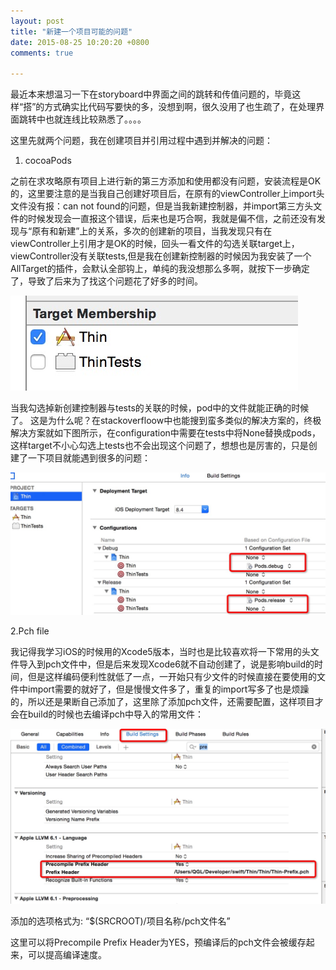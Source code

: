 ```yaml
---
layout: post
title: "新建一个项目可能的问题"
date: 2015-08-25 10:20:20 +0800
comments: true

---
```



最近本来想温习一下在storyboard中界面之间的跳转和传值问题的，毕竟这样“搭”的方式确实比代码写要快的多，没想到啊，很久没用了也生疏了，在处理界面跳转中也就连线比较熟悉了。。。。

这里先就两个问题，我在创建项目并引用过程中遇到并解决的问题：

<!--more-->

1. cocoaPods

之前在求攻略原有项目上进行新的第三方添加和使用都没有问题，安装流程是OK的，这里要注意的是当我自己创建好项目后，在原有的viewController上import头文件没有报：can not found的问题，但是当我新建控制器，并import第三方头文件的时候发现会一直报这个错误，后来也是巧合啊，我就是偏不信，之前还没有发现与“原有和新建”上的关系，多次的创建新的项目，当我发现只有在viewController上引用才是OK的时候，回头一看文件的勾选关联target上，viewController没有关联tests,但是我在创建新控制器的时候因为我安装了一个AllTarget的插件，会默认全部钩上，单纯的我没想那么多啊，就按下一步确定了，导致了后来为了找这个问题花了好多的时间。

![setting](/assets/target.png)

当我勾选掉新创建控制器与tests的关联的时候，pod中的文件就能正确的时候了。
这是为什么呢？在stackoverfloow中也能搜到蛮多类似的解决方案的，终极解决方案就如下图所示，在configuration中需要在tests中将None替换成pods，这样target不小心勾选上tests也不会出现这个问题了，想想也是厉害的，只是创建了一下项目就能遇到很多的问题：

![setting](/assets/setting.png)

2.Pch file

我记得我学习iOS的时候用的Xcode5版本，当时也是比较喜欢将一下常用的头文件导入到pch文件中，但是后来发现Xcode6就不自动创建了，说是影响build的时间，但是这样编码便利性就低了一点，一开始只有少文件的时候直接在要使用的文件中import需要的就好了，但是慢慢文件多了，重复的import写多了也是烦躁的，所以还是果断自己添加了，这里除了添加pch文件，还需要配置，这样项目才会在build的时候也去编译pch中导入的常用文件：

![setting](/assets/pch.png)

添加的选项格式为: “$(SRCROOT)/项目名称/pch文件名”

这里可以将Precompile Prefix Header为YES，预编译后的pch文件会被缓存起来，可以提高编译速度。
